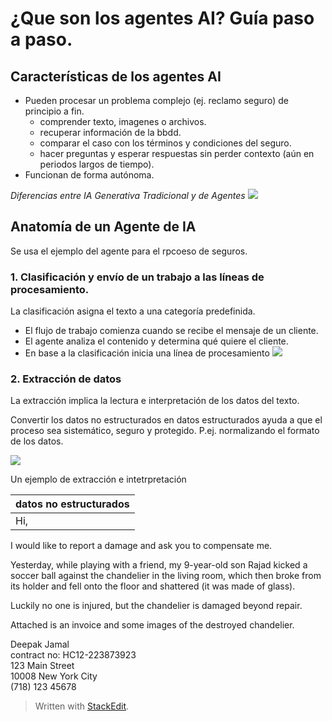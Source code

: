 

# ¿Que son los agentes AI? Guía paso a paso.

## Características de los agentes AI
- Pueden procesar un problema complejo (ej. reclamo seguro) de principio a fin.
	- comprender texto, imagenes o archivos.
	- recuperar información de la bbdd.
	- comparar el caso con los términos y condiciones del seguro.
	- hacer preguntas y esperar respuestas sin perder contexto (aún en periodos largos de tiempo).
- Funcionan de forma autónoma.

*Diferencias entre IA Generativa Tradicional y de Agentes*
![](https://miro.medium.com/v2/resize:fit:1050/1*7rWViLLiWpoHivd15UHZTQ.png)

## Anatomía de un Agente de IA
Se usa el ejemplo del agente para el rpcoeso de seguros.

### 1. Clasificación y envío de un trabajo a las líneas de procesamiento.

La clasificación asigna el texto a una categoría predefinida.

 - El flujo de trabajo comienza cuando se recibe el mensaje de un cliente.
 - El agente analiza el contenido y determina qué quiere el cliente.
 - En base a la clasificación inicia una línea de procesamiento
 ![](https://miro.medium.com/v2/resize:fit:1500/1*CvV2Yu0Nk43LN7GUDO8JPQ.png)
 
 ### 2. Extracción de datos
 
 La extracción implica la lectura e interpretación de los datos del texto.
 
Convertir los datos no estructurados en datos estructurados ayuda a que el proceso sea sistemático, seguro y protegido. P.ej. normalizando el formato de los datos.

![](https://miro.medium.com/v2/resize:fit:1050/1*Q8o6a2-Fe1FbqIOS7I3EaQ.png)

Un ejemplo de extracción e intetrpretación

| datos no estructurados |
|:--|
|Hi,
  
I would like to report a damage and ask you to compensate me.  
  
Yesterday, while playing with a friend, my 9-year-old son Rajad kicked a soccer ball against the chandelier in the living room, which then broke from its holder and fell onto the floor and shattered (it was made of glass).  
  
Luckily no one is injured, but the chandelier is damaged beyond repair.  
  
Attached is an invoice and some images of the destroyed chandelier.  
  
Deepak Jamal  
contract no: HC12-223873923  
123 Main Street  
10008 New York City  
(718) 123 45678 






 
> Written with [StackEdit](https://stackedit.io/).
<!--stackedit_data:
eyJoaXN0b3J5IjpbMTY5NTA5NzU5M119
-->
